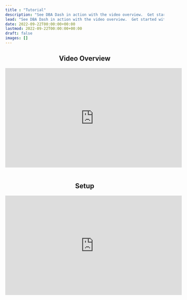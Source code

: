 ```yaml
---
title : "Tutorial"
description: "See DBA Dash in action with the video overview.  Get started with the setup video"
lead: "See DBA Dash in action with the video overview.  Get started with the setup video"
date: 2022-09-22T00:00:00+00:00
lastmod: 2022-09-22T00:00:00+00:00
draft: false
images: []
---
```

<h2 style="text-align:center">Video Overview</h2>
<iframe style="display:block;margin:auto" width="560" height="315" src="https://www.youtube.com/embed/X7e4zElOQ3c" title="YouTube video player" frameborder="0" allow="accelerometer; autoplay; clipboard-write; encrypted-media; gyroscope; picture-in-picture" allowfullscreen></iframe>
<br/>
<h2 style="text-align:center">Setup</h2>
<iframe style="display:block;margin:auto;" width="560" height="315" src="https://www.youtube.com/embed/GY_4L049dVU" title="YouTube video player" frameborder="0" allow="accelerometer; autoplay; clipboard-write; encrypted-media; gyroscope; picture-in-picture" allowfullscreen></iframe>
</br>
</br>